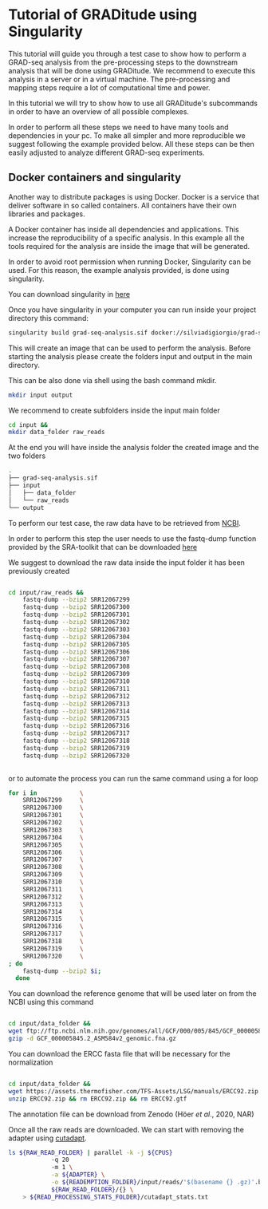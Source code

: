 # Tutorial of GRADitude using Singularity

This tutorial will guide you through a test case to show how to 
perform a GRAD-seq analysis from the pre-processing steps to the
downstream analysis that will be done using GRADitude.
We recommend to execute this analysis in a server or in a virtual machine. The pre-processing 
and mapping steps require a lot of computational time and power.

In this tutorial we will try to show how to use all GRADitude's subcommands
in order to have an overview of all possible complexes.

In order to perform all these steps we need to have many tools and dependencies in 
your pc. To make all simpler and more reproducible we suggest following the example provided below.
All these steps can be then easily adjusted to analyze different 
GRAD-seq experiments.

## Docker containers and singularity

Another way to distribute packages is using Docker. Docker is a service that deliver software
in so called containers. All containers have their own libraries and packages.

A Docker container has inside all dependencies and applications. This increase
the reproducibility of a specific analysis.
In this example all the tools required for the analysis are inside the image that will be generated.

In order to avoid root permission when running Docker, 
Singularity can be used.
For this reason, the example analysis provided, is done using singularity.

You can download singularity in [here](https://sylabs.io/guides/3.0/user-guide/installation.html#)


Once you have singularity in your computer you can run inside your project directory this command:

```bash
singularity build grad-seq-analysis.sif docker://silviadigiorgio/grad-seq-analysis:1.0
```

This will create an image that can be used to perform the analysis.
Before starting the analysis please create the folders input and output in the main directory.

This can be also done via shell using the bash command mkdir.

```bash
mkdir input output
```
We recommend to create subfolders inside the input main folder

```bash
cd input &&
mkdir data_folder raw_reads
```


At the end you will have inside the analysis folder the created image and the two folders

```bash
.
├── grad-seq-analysis.sif
├── input
│   ├── data_folder
│   └── raw_reads
└── output

```

To perform our test case, the raw data have to be retrieved from [NCBI](https://www.ncbi.nlm.nih.gov/Traces/study/?acc=SRP049525&o=acc_s%3Aa).

In order to perform this step the user needs to use the fastq-dump function
provided by the SRA-toolkit that can be downloaded [here](https://anaconda.org/bioconda/sra-tools)

We suggest to download the raw data inside the input folder it has been previously created 

```bash

cd input/raw_reads &&
    fastq-dump --bzip2 SRR12067299
    fastq-dump --bzip2 SRR12067300
    fastq-dump --bzip2 SRR12067301
    fastq-dump --bzip2 SRR12067302
    fastq-dump --bzip2 SRR12067303
    fastq-dump --bzip2 SRR12067304
    fastq-dump --bzip2 SRR12067305
    fastq-dump --bzip2 SRR12067306
    fastq-dump --bzip2 SRR12067307
    fastq-dump --bzip2 SRR12067308
    fastq-dump --bzip2 SRR12067309
    fastq-dump --bzip2 SRR12067310
    fastq-dump --bzip2 SRR12067311
    fastq-dump --bzip2 SRR12067312
    fastq-dump --bzip2 SRR12067313
    fastq-dump --bzip2 SRR12067314
    fastq-dump --bzip2 SRR12067315
    fastq-dump --bzip2 SRR12067316
    fastq-dump --bzip2 SRR12067317
    fastq-dump --bzip2 SRR12067318 
    fastq-dump --bzip2 SRR12067319 
    fastq-dump --bzip2 SRR12067320
    
```
or to automate the process you can run the same command using a for loop

``` bash 
for i in            \
    SRR12067299     \
    SRR12067300     \
    SRR12067301     \
    SRR12067302     \
    SRR12067303     \
    SRR12067304     \
    SRR12067305     \
    SRR12067306     \
    SRR12067307     \
    SRR12067308     \
    SRR12067309     \
    SRR12067310     \
    SRR12067311     \
    SRR12067312     \
    SRR12067313     \
    SRR12067314     \
    SRR12067315     \
    SRR12067316     \
    SRR12067317     \
    SRR12067318     \
    SRR12067319     \
    SRR12067320     \
; do 
    fastq-dump --bzip2 $i; 
  done
```
You can download the reference genome that will be used later on from the NCBI using this command

``` bash 

cd input/data_folder &&
wget ftp://ftp.ncbi.nlm.nih.gov/genomes/all/GCF/000/005/845/GCF_000005845.2_ASM584v2/GCF_000005845.2_ASM584v2_genomic.fna.gz &&
gzip -d GCF_000005845.2_ASM584v2_genomic.fna.gz

```

You can download the ERCC fasta file that will be necessary for the normalization

``` bash 

cd input/data_folder &&
wget https://assets.thermofisher.com/TFS-Assets/LSG/manuals/ERCC92.zip &&
unzip ERCC92.zip && rm ERCC92.zip && rm ERCC92.gtf

```

The annotation file can be download from Zenodo  (Höer *et* *al*., 2020, NAR)

Once all the raw reads are downloaded. We can start with removing 
the adapter using [cutadapt]( https://doi.org/10.14806/ej.17.1.200).  


``` bash 
ls ${RAW_READ_FOLDER} | parallel -k -j ${CPUS} 
            -q 20 
            -m 1 \
            -a ${ADAPTER} \
            -o ${READEMPTION_FOLDER}/input/reads/'$(basename {} .gz)'.bz2 \
            ${RAW_READ_FOLDER}/{} \
    > ${READ_PROCESSING_STATS_FOLDER}/cutadapt_stats.txt

```
